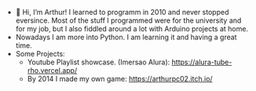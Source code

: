 - 👋 Hi, I’m Arthur! I learned to programm in 2010 and never stopped eversince. Most of the stuff I programmed were for the university and for my job,
but I also fiddled around a lot with Arduino projects at home.
- Nowadays I am more into Python. I am learning it and having a great time.
- Some Projects:
  - Youtube Playlist showcase. (Imersao Alura): https://alura-tube-rho.vercel.app/
  - By 2014 I made my own game: https://arthurpc02.itch.io/


<!---
arthurpc02/arthurpc02 is a ✨ special ✨ repository because its `README.md` (this file) appears on your GitHub profile.
You can click the Preview link to take a look at your changes.
--->
